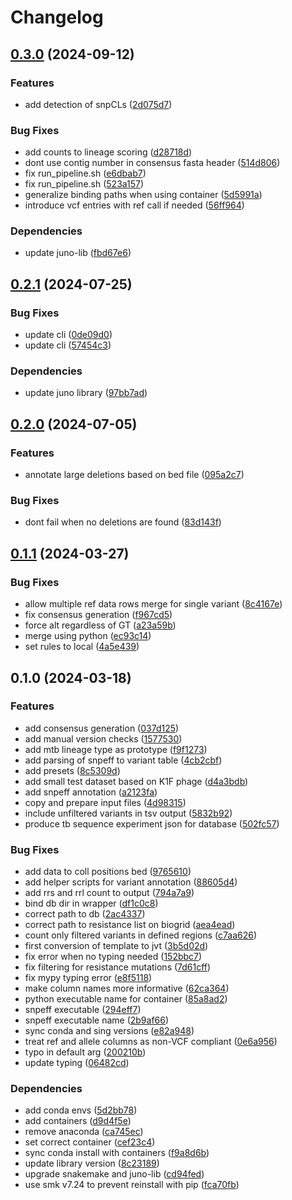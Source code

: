 # Changelog

## [0.3.0](https://github.com/RIVM-bioinformatics/juno-variant-typing/compare/v0.2.1...v0.3.0) (2024-09-12)


### Features

* add detection of snpCLs ([2d075d7](https://github.com/RIVM-bioinformatics/juno-variant-typing/commit/2d075d7a6bc8897425f3d28fc8047ccbff8e65bb))


### Bug Fixes

* add counts to lineage scoring ([d28718d](https://github.com/RIVM-bioinformatics/juno-variant-typing/commit/d28718d23fbdc2eb619eccd15f5cb7f771b160f0))
* dont use contig number in consensus fasta header ([514d806](https://github.com/RIVM-bioinformatics/juno-variant-typing/commit/514d8067666598cc9fce071f80e3cedc9b51197e))
* fix run_pipeline.sh ([e6dbab7](https://github.com/RIVM-bioinformatics/juno-variant-typing/commit/e6dbab75181cda89e780eb0428833526683a0755))
* fix run_pipeline.sh ([523a157](https://github.com/RIVM-bioinformatics/juno-variant-typing/commit/523a1571d99f15edcdd688241d6a8565414c7508))
* generalize binding paths when using container ([5d5991a](https://github.com/RIVM-bioinformatics/juno-variant-typing/commit/5d5991adaf45cc7a19a9bf9010170fae928b801f))
* introduce vcf entries with ref call if needed ([56ff964](https://github.com/RIVM-bioinformatics/juno-variant-typing/commit/56ff964ce005f21190177a2e9b30a520a3af44e6))


### Dependencies

* update juno-lib ([fbd67e6](https://github.com/RIVM-bioinformatics/juno-variant-typing/commit/fbd67e63bf67a7ae8f010c29a3df97626b43ba8f))

## [0.2.1](https://github.com/RIVM-bioinformatics/juno-variant-typing/compare/v0.2.0...v0.2.1) (2024-07-25)


### Bug Fixes

* update cli ([0de09d0](https://github.com/RIVM-bioinformatics/juno-variant-typing/commit/0de09d00d738929b61781f4bb8e38e23cafe981b))
* update cli ([57454c3](https://github.com/RIVM-bioinformatics/juno-variant-typing/commit/57454c375f678d758964893944c85c418308e69d))


### Dependencies

* update juno library ([97bb7ad](https://github.com/RIVM-bioinformatics/juno-variant-typing/commit/97bb7adbd6726e5e209922fbb7b4070dc9cdf44c))

## [0.2.0](https://github.com/RIVM-bioinformatics/juno-variant-typing/compare/v0.1.1...v0.2.0) (2024-07-05)


### Features

* annotate large deletions based on bed file ([095a2c7](https://github.com/RIVM-bioinformatics/juno-variant-typing/commit/095a2c7f85d450d17c75231463bb61cf85de1815))


### Bug Fixes

* dont fail when no deletions are found ([83d143f](https://github.com/RIVM-bioinformatics/juno-variant-typing/commit/83d143fcd472bb79be964fbfafb750a14cdb5ea6))

## [0.1.1](https://github.com/RIVM-bioinformatics/juno-variant-typing/compare/v0.1.0...v0.1.1) (2024-03-27)


### Bug Fixes

* allow multiple ref data rows merge for single variant ([8c4167e](https://github.com/RIVM-bioinformatics/juno-variant-typing/commit/8c4167e364f209d2712469329077a80007bff857))
* fix consensus generation ([f967cd5](https://github.com/RIVM-bioinformatics/juno-variant-typing/commit/f967cd5d804c29400dc8fda913f911cd8117406f))
* force alt regardless of GT ([a23a59b](https://github.com/RIVM-bioinformatics/juno-variant-typing/commit/a23a59b41f9ef75f8ca51a53c5ab77b69aa38b01))
* merge using python ([ec93c14](https://github.com/RIVM-bioinformatics/juno-variant-typing/commit/ec93c140ccf23de818dba6a2202c97a67ce5f336))
* set rules to local ([4a5e439](https://github.com/RIVM-bioinformatics/juno-variant-typing/commit/4a5e439f7203342318a87f6e03184de3d11bbeb5))

## 0.1.0 (2024-03-18)


### Features

* add consensus generation ([037d125](https://github.com/RIVM-bioinformatics/juno-variant-typing/commit/037d12503b4f30dab8380323827eeb5d1533e3ed))
* add manual version checks ([1577530](https://github.com/RIVM-bioinformatics/juno-variant-typing/commit/15775308830f71f4cfd40979541669869dd9bff3))
* add mtb lineage type as prototype ([f9f1273](https://github.com/RIVM-bioinformatics/juno-variant-typing/commit/f9f12734c88fafe961f479b4c53a36ac1eb204ea))
* add parsing of snpeff to variant table ([4cb2cbf](https://github.com/RIVM-bioinformatics/juno-variant-typing/commit/4cb2cbfad34f9922ecc4de9adf8056421799f572))
* add presets ([8c5309d](https://github.com/RIVM-bioinformatics/juno-variant-typing/commit/8c5309da7cb8c3d3a8a88c0e68d07f242be35c50))
* add small test dataset based on K1F phage ([d4a3bdb](https://github.com/RIVM-bioinformatics/juno-variant-typing/commit/d4a3bdbd0e468c0fa3a8eb1b6ca392a177d72ad0))
* add snpeff annotation ([a2123fa](https://github.com/RIVM-bioinformatics/juno-variant-typing/commit/a2123fa2e960bd36d95666d6249d0f53d732929f))
* copy and prepare input files ([4d98315](https://github.com/RIVM-bioinformatics/juno-variant-typing/commit/4d9831570368b1ccf1a5f5fa8d346c232bf9124f))
* include unfiltered variants in tsv output ([5832b92](https://github.com/RIVM-bioinformatics/juno-variant-typing/commit/5832b924543482ebce00e3e3b0625a89c287eb71))
* produce tb sequence experiment json for database ([502fc57](https://github.com/RIVM-bioinformatics/juno-variant-typing/commit/502fc57f6121795116ef8f281b99c5417f7b83cf))


### Bug Fixes

* add data to coll positions bed ([9765610](https://github.com/RIVM-bioinformatics/juno-variant-typing/commit/97656103e6ad09afa90dbb9ee719fa49e7fc4e04))
* add helper scripts for variant annotation ([88605d4](https://github.com/RIVM-bioinformatics/juno-variant-typing/commit/88605d42a80b9493ee52d474ded2083cf1425e93))
* add rrs and rrl count to output ([794a7a9](https://github.com/RIVM-bioinformatics/juno-variant-typing/commit/794a7a9ef25969e88a058e158f4053b71f1655df))
* bind db dir in wrapper ([df1c0c8](https://github.com/RIVM-bioinformatics/juno-variant-typing/commit/df1c0c81f790fdbb3487c2587e009e03105e8568))
* correct path to db ([2ac4337](https://github.com/RIVM-bioinformatics/juno-variant-typing/commit/2ac433798cfb19d2835273684dd3977c0d8e4e7c))
* correct path to resistance list on biogrid ([aea4ead](https://github.com/RIVM-bioinformatics/juno-variant-typing/commit/aea4ead9e82567857bc69ea1277f69b971e0dbfd))
* count only filtered variants in defined regions ([c7aa626](https://github.com/RIVM-bioinformatics/juno-variant-typing/commit/c7aa6268f316fd510bea8255e0c154f24857dba8))
* first conversion of template to jvt ([3b5d02d](https://github.com/RIVM-bioinformatics/juno-variant-typing/commit/3b5d02d91185aa4c84d7abb7999925c607ed6e60))
* fix error when no typing needed ([152bbc7](https://github.com/RIVM-bioinformatics/juno-variant-typing/commit/152bbc7bcce3d00c110195fa02e9711f6bd547d3))
* fix filtering for resistance mutations ([7d61cff](https://github.com/RIVM-bioinformatics/juno-variant-typing/commit/7d61cff7f6be8fa63ea90b23c89e3d9a9769f82c))
* fix mypy typing error ([e8f5118](https://github.com/RIVM-bioinformatics/juno-variant-typing/commit/e8f511838836cc7de2a2c94f5087c690fdaf9fe7))
* make column names more informative ([62ca364](https://github.com/RIVM-bioinformatics/juno-variant-typing/commit/62ca3640b750343865847b730dcac936befe6ef4))
* python executable name for container ([85a8ad2](https://github.com/RIVM-bioinformatics/juno-variant-typing/commit/85a8ad204d9f1fa3681387bd98653b947a6fd4cb))
* snpeff executable ([294eff7](https://github.com/RIVM-bioinformatics/juno-variant-typing/commit/294eff7eb9fe96dda18cf6188467b36741d39090))
* snpeff executable name ([2b9af66](https://github.com/RIVM-bioinformatics/juno-variant-typing/commit/2b9af669d2b71b5c0ad22d20c624890de35a4b66))
* sync conda and sing versions ([e82a948](https://github.com/RIVM-bioinformatics/juno-variant-typing/commit/e82a9487efa770d4dc5192178cc85f6a9be9020c))
* treat ref and allele columns as non-VCF compliant ([0e6a956](https://github.com/RIVM-bioinformatics/juno-variant-typing/commit/0e6a956b45db013b1cf954dd7e6ca706bff5f7ba))
* typo in default arg ([200210b](https://github.com/RIVM-bioinformatics/juno-variant-typing/commit/200210b03b02f25f40f2e5ed1415795879060b58))
* update typing ([06482cd](https://github.com/RIVM-bioinformatics/juno-variant-typing/commit/06482cd61df329cdb105f7617addb61f1e105020))


### Dependencies

* add conda envs ([5d2bb78](https://github.com/RIVM-bioinformatics/juno-variant-typing/commit/5d2bb78e8113b5f33a7eb748db9e8e350403b475))
* add containers ([d9d4f5e](https://github.com/RIVM-bioinformatics/juno-variant-typing/commit/d9d4f5e53ef38ef3214bc0e820e48db19f0a3a41))
* remove anaconda ([ca745ec](https://github.com/RIVM-bioinformatics/juno-variant-typing/commit/ca745eccc49d2c67b02af02bff411cfef989a5fc))
* set correct container ([cef23c4](https://github.com/RIVM-bioinformatics/juno-variant-typing/commit/cef23c413871466bee26ea0b1306022dc82783ad))
* sync conda install with containers ([f9a8d6b](https://github.com/RIVM-bioinformatics/juno-variant-typing/commit/f9a8d6b795ff8d1dab7e0ed14a6e64e0bf93a3a0))
* update library version ([8c23189](https://github.com/RIVM-bioinformatics/juno-variant-typing/commit/8c2318985437c5ef7ffd2b2de4f170f43ca9b6a2))
* upgrade snakemake and juno-lib ([cd94fed](https://github.com/RIVM-bioinformatics/juno-variant-typing/commit/cd94fed336197172a6555998d8ad41c237dc6168))
* use smk v7.24 to prevent reinstall with pip ([fca70fb](https://github.com/RIVM-bioinformatics/juno-variant-typing/commit/fca70fb59ed7be760cd098ebaefae71463bb18f9))

